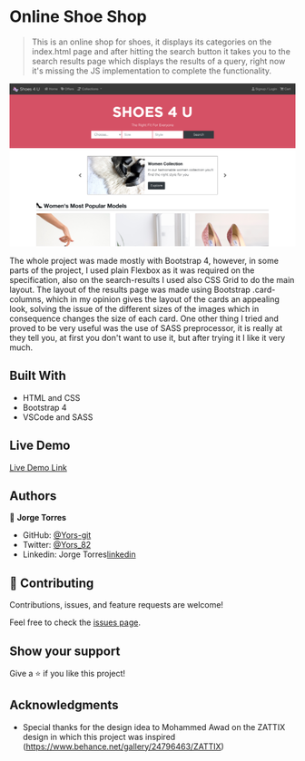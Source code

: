 # Online Shoe Shop 

> This is an online shop for shoes, it displays its categories on the index.html page and after hitting the search button it takes you to the search results page which displays the results of a query, right now it's missing the JS implementation to complete the functionality.

![screenshot](./assets/images/Screenshot.png)

The whole project was made mostly with Bootstrap 4, however, in some parts of the project, I used plain Flexbox as it was required on the specification, also on the search-results I used also CSS Grid to do the main layout. The layout of the results page was made using Bootstrap .card-columns, which in my opinion gives the layout of the cards an appealing look, solving the issue of the different sizes of the images which in consequence changes the size of each card.
One other thing I tried and proved to be very useful was the use of SASS preprocessor, it is really at they tell you, at first you don't want to use it, but after trying it I like it very much.

## Built With

- HTML and CSS
- Bootstrap 4
- VSCode and SASS

## Live Demo

[Live Demo Link](https://yors-git.github.io/Online-Shop/)

## Authors

👤 **Jorge Torres**

- GitHub: [@Yors-git](https://github.com/Yors-git)
- Twitter: [@Yors_82](https://twitter.com/Yors_82)
- Linkedin: Jorge Torres[linkedin](https://www.linkedin.com/in/jtbribiesca/)

## 🤝 Contributing

Contributions, issues, and feature requests are welcome!

Feel free to check the [issues page](https://github.com/Yors-git/Online-Shop/issues).

## Show your support

Give a ⭐️ if you like this project!

## Acknowledgments

- Special thanks for the design idea to Mohammed Awad on the ZATTIX design in which this project was inspired (https://www.behance.net/gallery/24796463/ZATTIX)
